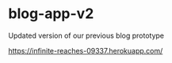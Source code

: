 # blog-app-v2
Updated version of our previous blog prototype

https://infinite-reaches-09337.herokuapp.com/
